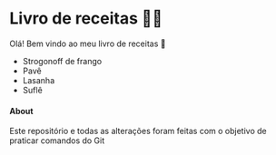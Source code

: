 # Livro de receitas :man_cook:

Olá! Bem vindo ao meu livro de receitas :wave:

* Strogonoff de frango
* Pavê
* Lasanha
* Suflê


#### About

Este repositório e todas as alterações foram feitas com o objetivo de praticar comandos do Git
